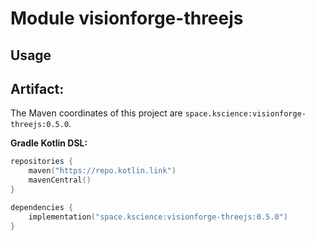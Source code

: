 # Module visionforge-threejs



## Usage

## Artifact:

The Maven coordinates of this project are `space.kscience:visionforge-threejs:0.5.0`.

**Gradle Kotlin DSL:**
```kotlin
repositories {
    maven("https://repo.kotlin.link")
    mavenCentral()
}

dependencies {
    implementation("space.kscience:visionforge-threejs:0.5.0")
}
```

